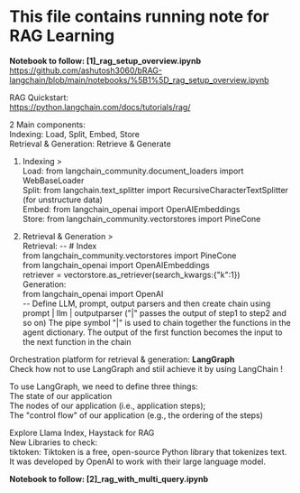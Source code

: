 # This file contains running note for RAG Learning


**Notebook to follow: [1]_rag_setup_overview.ipynb**   
https://github.com/ashutosh3060/bRAG-langchain/blob/main/notebooks/%5B1%5D_rag_setup_overview.ipynb  

RAG Quickstart:   
https://python.langchain.com/docs/tutorials/rag/   

2 Main components:   
  Indexing: Load, Split, Embed, Store   
  Retrieval & Generation: Retrieve & Generate   
1. Indexing >   
Load: from langchain_community.document_loaders import WebBaseLoader   
Split: from langchain.text_splitter import RecursiveCharacterTextSplitter (for unstructure data)   
Embed: from langchain_openai import OpenAIEmbeddings   
Store: from langchain_community.vectorstores import PineCone   

2. Retrieval & Generation >   
Retrieval: 
-- # Index   
from langchain_community.vectorstores import PineCone   
from langchain_openai import OpenAIEmbeddings       
retriever = vectorstore.as_retriever(search_kwargs:{"k":1})   
Generation:   
from langchain_openai import OpenAI   
-- Define LLM, prompt, output parsers and then  create chain using prompt | llm | outputparser ("|" passes the output of step1 to step2 and so on) The pipe symbol "|" is used to chain together the functions in the agent dictionary. The output of the first function becomes the input to the next function in the chain   

Orchestration platform for retrieval & generation: **LangGraph**    
Check how not to use LangGraph and stiil achieve it by using LangChain !   

To use LangGraph, we need to define three things:   
  The state of our application   
  The nodes of our application (i.e., application steps);   
  The "control flow" of our application (e.g., the ordering of the steps)   
    
Explore Llama Index, Haystack for RAG   
New Libraries to check:   
tiktoken: Tiktoken is a free, open-source Python library that tokenizes text. It was developed by OpenAI to work with their large language model.   

 
**Notebook to follow: [2]_rag_with_multi_query.ipynb**    
